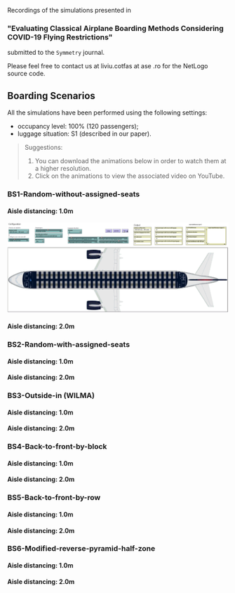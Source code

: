 Recordings of the simulations presented in 
### **"Evaluating Classical Airplane Boarding Methods Considering COVID-19 Flying Restrictions"** 
submitted to the `Symmetry` journal. 



Please feel free to contact us at liviu.cotfas at ase .ro for the NetLogo source code. 

## Boarding Scenarios

All the simulations have been performed using the following settings:
- occupancy level: 100% (120 passengers);
- luggage situation: S1 (described in our paper).

> Suggestions: 
> 1. You can download the animations below in order to watch them at a higher resolution.
> 2. Click on the animations to view the associated video on YouTube.

### BS1-Random-without-assigned-seats
#### Aisle distancing: 1.0m
[![BS1-Random-without-assigned-seats](recordings/bs6-1m.gif)](https://www.youtube.com/watch?v=Y2aczqklfV0)

#### Aisle distancing: 2.0m
### BS2-Random-with-assigned-seats
#### Aisle distancing: 1.0m
#### Aisle distancing: 2.0m
### BS3-Outside-in (WILMA)
#### Aisle distancing: 1.0m
#### Aisle distancing: 2.0m
### BS4-Back-to-front-by-block
#### Aisle distancing: 1.0m
#### Aisle distancing: 2.0m
### BS5-Back-to-front-by-row
#### Aisle distancing: 1.0m
#### Aisle distancing: 2.0m
### BS6-Modified-reverse-pyramid-half-zone
#### Aisle distancing: 1.0m
#### Aisle distancing: 2.0m
